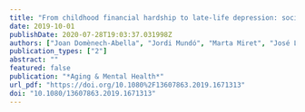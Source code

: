 ```yaml
---
title: "From childhood financial hardship to late-life depression: socioeconomic pathways"
date: 2019-10-01
publishDate: 2020-07-28T19:03:37.031998Z
authors: ["Joan Domènech-Abella", "Jordi Mundó", "Marta Miret", "José Luis Ayuso-Mateos", "Albert Sánchez-Niubò", "Adel S. Abduljabbar", "Josep Maria Haro", "Beatriz Olaya"]
publication_types: ["2"]
abstract: ""
featured: false
publication: "*Aging & Mental Health*"
url_pdf: "https://doi.org/10.1080%2F13607863.2019.1671313"
doi: "10.1080/13607863.2019.1671313"
---
```


